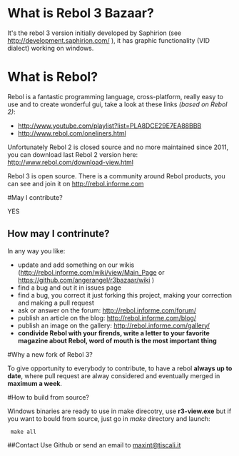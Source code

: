 # What is Rebol 3 Bazaar?

It's the rebol 3 version initially developed by Saphirion (see http://development.saphirion.com/ ),
it has graphic functionality (VID dialect) working on windows.

# What is Rebol?
Rebol is a fantastic programming language, cross-platform, really easy to use and to create wonderful gui, 
take a look at these links _(based on Rebol 2)_:

* http://www.youtube.com/playlist?list=PLA8DCE29E7EA88BBB
* http://www.rebol.com/oneliners.html

Unfortunately Rebol 2 is closed source and no more maintained since 2011, you can download last Rebol 2 version here: http://www.rebol.com/download-view.html

Rebol 3 is open source. There is a community around Rebol products, you can see and join it on http://rebol.informe.com


#May I contribute?

YES

## How may I contrinute?

In any way you like:

* update and add something on our wikis (http://rebol.informe.com/wiki/view/Main_Page  or https://github.com/angerangel/r3bazaar/wiki )
* find a bug and out it in issues page
* find a bug, you correct it just forking this project, making your correction and making a pull request
* ask or answer on the forum: http://rebol.informe.com/forum/
* publish an article on the blog: http://rebol.informe.com/blog/
* publish an image on the gallery: http://rebol.informe.com/gallery/
* **condivide Rebol with your firends, write a letter to your favorite magazine about Rebol, word of mouth is the most important thing**


#Why a new fork of Rebol 3?

To give opportunity to everybody to contribute, to have a rebol **always up to date**, where pull request are 
alway considered and eventually merged in **maximum a week**.

#How to build from source?

Windows binaries are ready to use in make direcotry, use **r3-view.exe** 
but if you want to bould from source, just go in 
*make* directory and launch:

     make all

##Contact
Use Github or send an email to maxint@tiscali.it

